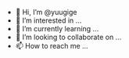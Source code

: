 - 👋 Hi, I’m @yuugige
- 👀 I’m interested in ...
- 🌱 I’m currently learning ...
- 💞️ I’m looking to collaborate on ...
- 📫 How to reach me ...

<!---
yuugige/yuugige is a ✨ special ✨ repository because its `README.md` (this file) appears on your GitHub profile.
You can click the Preview link to take a look at your changes.
--->

